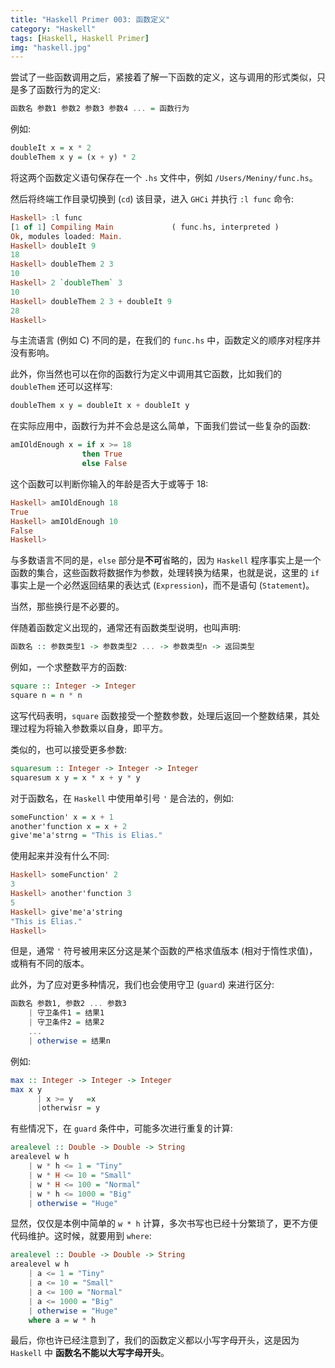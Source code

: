 ```yaml
---
title: "Haskell Primer 003: 函数定义"
category: "Haskell"
tags: [Haskell, Haskell Primer]
img: "haskell.jpg"
---
```

尝试了一些函数调用之后，紧接着了解一下函数的定义，这与调用的形式类似，只是多了函数行为的定义:

```haskell
函数名 参数1 参数2 参数3 参数4 ... = 函数行为
```

例如:

```haskell
doubleIt x = x * 2
doubleThem x y = (x + y) * 2
```

将这两个函数定义语句保存在一个 `.hs` 文件中，例如 `/Users/Meniny/func.hs`。

然后将终端工作目录切换到 (`cd`) 该目录，进入 `GHCi` 并执行 `:l func` 命令:

```haskell
Haskell> :l func
[1 of 1] Compiling Main             ( func.hs, interpreted )
Ok, modules loaded: Main.
Haskell> doubleIt 9
18
Haskell> doubleThem 2 3
10
Haskell> 2 `doubleThem` 3
10
Haskell> doubleThem 2 3 + doubleIt 9
28
Haskell>
```

与主流语言 (例如 C) 不同的是，在我们的 `func.hs` 中，函数定义的顺序对程序并没有影响。

此外，你当然也可以在你的函数行为定义中调用其它函数，比如我们的 `doubleThem` 还可以这样写:

```haskell
doubleThem x y = doubleIt x + doubleIt y
```

在实际应用中，函数行为并不会总是这么简单，下面我们尝试一些复杂的函数:

```haskell
amIOldEnough x = if x >= 18
                then True
                else False
```

这个函数可以判断你输入的年龄是否大于或等于 18:

```haskell
Haskell> amIOldEnough 18
True
Haskell> amIOldEnough 10
False
Haskell>
```

与多数语言不同的是，`else` 部分是**不可**省略的，因为 `Haskell` 程序事实上是一个函数的集合，这些函数将数据作为参数，处理转换为结果，也就是说，这里的 `if` 事实上是一个必然返回结果的表达式 (`Expression`)，而不是语句 (`Statement`)。



当然，那些换行是不必要的。



伴随着函数定义出现的，通常还有函数类型说明，也叫声明:

```haskell
函数名 :: 参数类型1 -> 参数类型2 ... -> 参数类型n -> 返回类型
```

例如，一个求整数平方的函数:

```haskell
square :: Integer -> Integer
square n = n * n
```

这写代码表明，`square` 函数接受一个整数参数，处理后返回一个整数结果，其处理过程为将输入参数乘以自身，即平方。



类似的，也可以接受更多参数:

```haskell
squaresum :: Integer -> Integer -> Integer
squaresum x y = x * x + y * y
```



对于函数名，在 `Haskell` 中使用单引号 `'` 是合法的，例如:

```haskell
someFunction' x = x + 1
another'function x = x + 2
give'me'a'strng = "This is Elias."
```

使用起来并没有什么不同:

```haskell
Haskell> someFunction' 2
3
Haskell> another'function 3
5
Haskell> give'me'a'string
"This is Elias."
Haskell>
```

但是，通常 `'` 符号被用来区分这是某个函数的严格求值版本 (相对于惰性求值)，或稍有不同的版本。



此外，为了应对更多种情况，我们也会使用守卫 (`guard`) 来进行区分:

```haskell
函数名 参数1, 参数2 ... 参数3
    | 守卫条件1 = 结果1
    | 守卫条件2 = 结果2
    ...
    | otherwise = 结果n
```

例如:

```haskell
max :: Integer -> Integer -> Integer
max x y
      | x >= y   =x
      |otherwisr = y
```

有些情况下，在 `guard` 条件中，可能多次进行重复的计算:

```haskell
arealevel :: Double -> Double -> String
arealevel w h
    | w * h <= 1 = "Tiny"
    | w * H <= 10 = "Small"
    | w * H <= 100 = "Normal"
    | w * h <= 1000 = "Big"
    | otherwise = "Huge"
```

显然，仅仅是本例中简单的 `w * h` 计算，多次书写也已经十分繁琐了，更不方便代码维护。这时候，就要用到 `where`:

```haskell
arealevel :: Double -> Double -> String
arealevel w h
    | a <= 1 = "Tiny"
    | a <= 10 = "Small"
    | a <= 100 = "Normal"
    | a <= 1000 = "Big"
    | otherwise = "Huge"
    where a = w * h
```



最后，你也许已经注意到了，我们的函数定义都以小写字母开头，这是因为 `Haskell` 中 **函数名不能以大写字母开头**。




